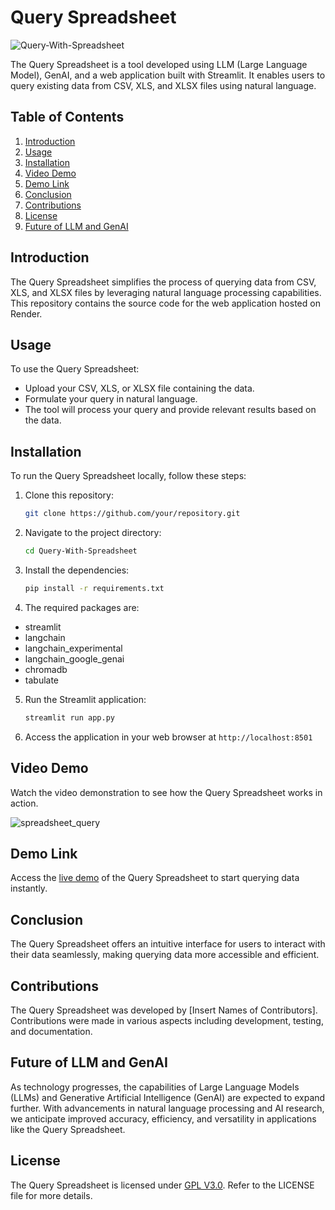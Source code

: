 # Query Spreadsheet

![Query-With-Spreadsheet](https://socialify.git.ci/neerajcodes888/Query-With-Spreadsheet/image?description=1&descriptionEditable=A%20lightweight%20Python%20script%20for%20integrating%20Excel%20(.xlsx)%20and%20CSV%20file%20uploading%20%0A%20%20functionality%20into%20web%20applications.%20It%20provides%20a%20simple%20interface%20for%20users%20&font=Jost&language=1&name=1&owner=1&pattern=Solid&theme=Dark)

The Query Spreadsheet is a tool developed using LLM (Large Language Model), GenAI, and a web application built with Streamlit. It enables users to query existing data from CSV, XLS, and XLSX files using natural language.

## Table of Contents
1. [Introduction](#introduction)
2. [Usage](#usage)
3. [Installation](#installation)
4. [Video Demo](#video-demo)
5. [Demo Link](#demo-link)
6. [Conclusion](#conclusion)
7. [Contributions](#contributions)
8. [License](#license)
9. [Future of LLM and GenAI](#future-of-llm-and-genai)

## Introduction
The Query Spreadsheet simplifies the process of querying data from CSV, XLS, and XLSX files by leveraging natural language processing capabilities. This repository contains the source code for the web application hosted on Render.

## Usage
To use the Query Spreadsheet:

- Upload your CSV, XLS, or XLSX file containing the data.
- Formulate your query in natural language.
- The tool will process your query and provide relevant results based on the data.

## Installation
To run the Query Spreadsheet locally, follow these steps:

1. Clone this repository:

   ```bash
   git clone https://github.com/your/repository.git
   ```
2. Navigate to the project directory:

   ```bash
   cd Query-With-Spreadsheet
   ```
3. Install the dependencies:

   ```bash
   pip install -r requirements.txt
   ```
4. The required packages are:

- streamlit
- langchain
- langchain_experimental
- langchain_google_genai
- chromadb
- tabulate

5. Run the Streamlit application:

   ```bash
   streamlit run app.py
   ```

6. Access the application in your web browser at  `http://localhost:8501`


## Video Demo

Watch the video demonstration to see how the Query Spreadsheet works in action.

![spreadsheet_query](https://github.com/neerajcodes888/Query-With-Spreadsheet/assets/98253646/6a5fb9aa-1222-425b-b1ba-9d614d7e4224)


## Demo Link

Access the [live demo](https://ask-to-spreadsheet.onrender.com/) of the Query Spreadsheet to start querying data instantly.

## Conclusion

The Query Spreadsheet offers an intuitive interface for users to interact with their data seamlessly, making querying data more accessible and efficient.

## Contributions

The Query Spreadsheet was developed by [Insert Names of Contributors]. Contributions were made in various aspects including development, testing, and documentation.

## Future of LLM and GenAI

As technology progresses, the capabilities of Large Language Models (LLMs) and Generative Artificial Intelligence (GenAI) are expected to expand further. With advancements in natural language processing and AI research, we anticipate improved accuracy, efficiency, and versatility in applications like the Query Spreadsheet.

## License
The Query Spreadsheet is licensed under [GPL V3.0](https://github.com/neerajcodes888/Query-With-Spreadsheet/blob/main/LICENSE). Refer to the LICENSE file for more details.

